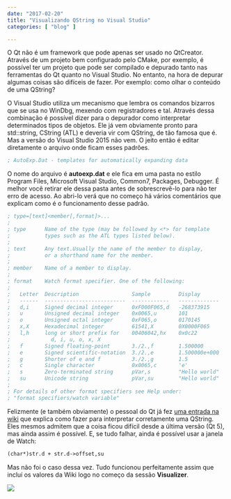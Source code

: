 ```yaml
---
date: "2017-02-20"
title: "Visualizando QString no Visual Studio"
categories: [ "blog" ]

---
```

O Qt não é um framework que pode apenas ser usado no QtCreator. Através de um projeto bem configurado pelo CMake, por exemplo, é possível ter um projeto que pode ser compilado e depurado tanto nas ferramentas do Qt quanto no Visual Studio. No entanto, na hora de depurar algumas coisas são difíceis de fazer. Por exemplo: como olhar o conteúdo de uma QString?

O Visual Studio utiliza um mecanismo que lembra os comandos bizarros que se usa no WinDbg, mexendo com registradores e tal. Através dessa combinação é possível dizer para o depurador como interpretar determinados tipos de objetos. Ele já vem obviamente pronto para std::string, CString (ATL) e deveria vir com QString, de tão famosa que é. Mas a versão do Visual Studio 2015 não vem. O jeito então é editar diretamente o arquivo onde ficam esses padrões.

```ini
; AutoExp.Dat - templates for automatically expanding data
```

O nome do arquivo é __autoexp.dat__ e ele fica em uma pasta no estilo Program Files, Microsoft Visual Studio, Common7, Packages, Debugger. É melhor você retirar ele dessa pasta antes de sobrescrevê-lo para não ter erro de acesso. Ao abri-lo verá que no começo há vários comentários que explicam como é o funcionamento desse padrão.

```ini
; type=[text]<member[,format]>...
;
; type		Name of the type (may be followed by <*> for template
;			types such as the ATL types listed below).
;
; text		Any text.Usually the name of the member to display,
;			or a shorthand name for the member.
;
; member	Name of a member to display.
;
; format	Watch format specifier. One of the following:
;
;	Letter	Description					Sample		   Display
;	------	--------------------------	------------   -------------
;	d,i		Signed decimal integer		0xF000F065,d   -268373915
;	u		Unsigned decimal integer	0x0065,u	   101
;	o		Unsigned octal integer		0xF065,o	   0170145
;	x,X		Hexadecimal integer			61541,X		   0X0000F065
;	l,h		long or short prefix for	00406042,hx    0x0c22
;			  d, i, u, o, x, X
;	f		Signed floating-point		3./2.,f		   1.500000
;	e		Signed scientific-notation	3./2.,e		   1.500000e+000
;	g		Shorter of e and f			3./2.,g		   1.5
;	c		Single character			0x0065,c	   'e'
;	s		Zero-terminated string		pVar,s		   "Hello world"
;	su		Unicode string				pVar,su		   "Hello world"
;
; For details of other format specifiers see Help under:
; "format specifiers/watch variable"
```

Felizmente (e também obviamente) o pessoal do Qt já fez [uma entrada na wiki](https://wiki.qt.io/IDE_Debug_Helpers) que explica como fazer para interpretar corretamente uma QString. Eles mesmos admitem que a coisa ficou difícil desde a última versão (Qt 5), mas ainda assim é possível. E, se tudo falhar, ainda é possível usar a janela de Watch:

```txt
(char*)str.d + str.d->offset,su
```

Mas não foi o caso dessa vez. Tudo funcionou perfeitamente assim que incluí os valores da Wiki logo no começo da sessão __Visualizer__.

![](/images/3dnGwGK.gif)

